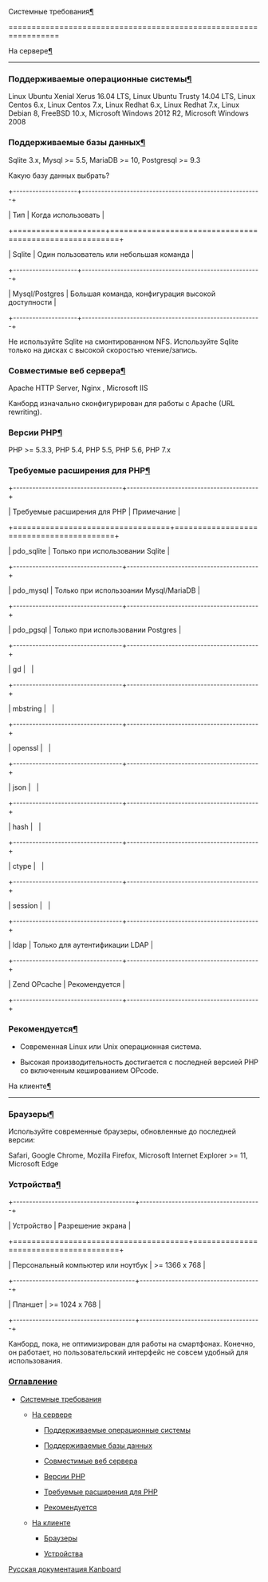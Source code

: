 Системные требования[¶](#requirements "Ссылка на этот заголовок")

=================================================================



На сервере[¶](#server-side "Ссылка на этот заголовок")

------------------------------------------------------



### Поддерживаемые операционные системы[¶](#compatible-operating-systems "Ссылка на этот заголовок")



Linux Ubuntu Xenial Xerus 16.04 LTS, Linux Ubuntu Trusty 14.04 LTS, Linux Centos 6.x, Linux Centos 7.x, Linux Redhat 6.x, Linux Redhat 7.x, Linux Debian 8, FreeBSD 10.x, Microsoft Windows 2012 R2, Microsoft Windows 2008



### Поддерживаемые базы данных[¶](#compatible-databases "Ссылка на этот заголовок")



Sqlite 3.x, Mysql \>= 5.5, MariaDB \>= 10, Postgresql \>= 9.3



Какую базу данных выбрать?



+--------------------+--------------------------------------------------------+

| Тип                | Когда использовать                                     |

+====================+========================================================+

| Sqlite             | Один пользователь или небольшая команда                |

+--------------------+--------------------------------------------------------+

| Mysql/Postgres     | Большая команда, конфигурация высокой доступности      |

+--------------------+--------------------------------------------------------+



Не используйте Sqlite на смонтированном NFS. Используйте Sqlite только на дисках с высокой скоростью чтение/запись.



### Совместимые веб сервера[¶](#compatible-web-servers "Ссылка на этот заголовок")



Apache HTTP Server, Nginx , Microsoft IIS



Канборд изначально сконфигурирован для работы с Apache (URL rewriting).



### Версии PHP[¶](#php-versions "Ссылка на этот заголовок")



PHP \>= 5.3.3, PHP 5.4, PHP 5.5, PHP 5.6, PHP 7.x



### Требуемые расширения для PHP[¶](#php-extensions-required "Ссылка на этот заголовок")



+----------------------------------+-----------------------------------------+

| Требуемые расширения для PHP     | Примечание                              |

+==================================+=========================================+

| pdo\_sqlite                      | Только при использовании Sqlite         |

+----------------------------------+-----------------------------------------+

| pdo\_mysql                       | Только при использоании Mysql/MariaDB   |

+----------------------------------+-----------------------------------------+

| pdo\_pgsql                       | Только при использовании Postgres       |

+----------------------------------+-----------------------------------------+

| gd                               |                                         |

+----------------------------------+-----------------------------------------+

| mbstring                         |                                         |

+----------------------------------+-----------------------------------------+

| openssl                          |                                         |

+----------------------------------+-----------------------------------------+

| json                             |                                         |

+----------------------------------+-----------------------------------------+

| hash                             |                                         |

+----------------------------------+-----------------------------------------+

| ctype                            |                                         |

+----------------------------------+-----------------------------------------+

| session                          |                                         |

+----------------------------------+-----------------------------------------+

| ldap                             | Только для аутентификации LDAP          |

+----------------------------------+-----------------------------------------+

| Zend OPcache                     | Рекомендуется                           |

+----------------------------------+-----------------------------------------+



### Рекомендуется[¶](#recommendations "Ссылка на этот заголовок")



-   Современная Linux или Unix операционная система.



-   Высокая производительность достигается с последней версией PHP со включенным кешированием OPcode.



На клиенте[¶](#client-side "Ссылка на этот заголовок")

------------------------------------------------------



### Браузеры[¶](#browsers "Ссылка на этот заголовок")



Используйте современные браузеры, обновленные до последней версии:



Safari, Google Chrome, Mozilla Firefox, Microsoft Internet Explorer \>= 11, Microsoft Edge



### Устройства[¶](#devices "Ссылка на этот заголовок")



+--------------------------------------+--------------------------------------+

| Устройство                           | Разрешение экрана                    |

+======================================+======================================+

| Персональный компьютер или ноутбук   | \>= 1366 x 768                       |

+--------------------------------------+--------------------------------------+

| Планшет                              | \>= 1024 x 768                       |

+--------------------------------------+--------------------------------------+



Канборд, пока, не оптимизирован для работы на смартфонах. Конечно, он работает, но пользовательский интерфейс не совсем удобный для использования.



### [Оглавление](index.markdown)



-   [Системные требования](#)

    -   [На сервере](#server-side)

        -   [Поддерживаемые операционные системы](#compatible-operating-systems)

        -   [Поддерживаемые базы данных](#compatible-databases)

        -   [Совместимые веб сервера](#compatible-web-servers)

        -   [Версии PHP](#php-versions)

        -   [Требуемые расширения для PHP](#php-extensions-required)

        -   [Рекомендуется](#recommendations)

    -   [На клиенте](#client-side)

        -   [Браузеры](#browsers)

        -   [Устройства](#devices)



 



 



 



 



 



 



[Русская документация Kanboard](http://kanboard.ru/doc/)

